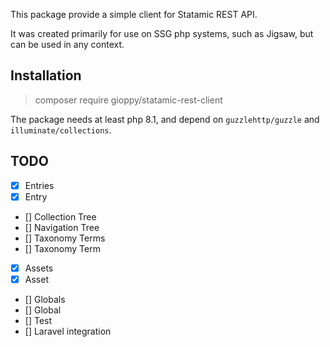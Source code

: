 This package provide a simple client for Statamic REST API.

It was created primarily for use on SSG php systems, such as Jigsaw, but can be used in any context.

## Installation
> composer require gioppy/statamic-rest-client

The package needs at least php 8.1, and depend on `guzzlehttp/guzzle` and `illuminate/collections`.

## TODO
- [x] Entries
- [x] Entry
- [] Collection Tree
- [] Navigation Tree
- [] Taxonomy Terms
- [] Taxonomy Term
- [x] Assets
- [x] Asset
- [] Globals
- [] Global
- [] Test
- [] Laravel integration